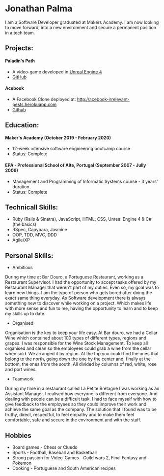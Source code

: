 # Jonathan Palma
 
I am a Software Developer graduated at Makers Academy. I am now looking to move forward, into a new environment and secure a permanent position in a tech team.
 
## Projects:
 
#### Paladin's Path
* A video-game developed in [Unreal Engine 4](https://www.unrealengine.com/en-US/industry/games)
* [GitHub](https://github.com/BenSheridanEdwards/Makers_Final_Project_Paladins_Path) 
 
#### Acebook
* A Facebook Clone deployed at: http://acebook-irrelevant-pests.herokuapp.com
* [Github](https://github.com/ffgi-es/acebook_irrelevant_pests)
 
 
## Education:
 
#### Maker's Academy (October 2019 - February 2020) 
* 12-week intensive software engineering bootcamp course
* Status: Complete
 
#### EPA - Professional School of Alte, Portugal (September 2007 - Jully 2009)
* Management and Programming of Informatic Systems course - 3 years' duration
* Status: Complete
 
## Technicall Skills:
 
* Ruby (Rails & Sinatra), JavaScript, HTML, CSS, Unreal Engine 4 & C# (the basics)
* RSpec, Capybara, Jasmine
* OOP, TDD, MVC, DDD
* Agile/XP
 
## Personal Skills:
 
* Ambitious
 
During my time at Bar Douro, a Portuguese Restaurant, working as a Restaurant Supervisor. I had the opportunity to accept tasks offered by my Restaurant Manager that weren't part of my duties. Even so, my goal was to learn new things. I am the type of person who gets bored after doing the exact same thing everyday.
As Software development there is always something new to discover while working on a project. Which makes life with more sense and fun to me, having the opportunity to learn and to keep my skills up to date.
 
* Organised
 
Organisation is the key to keep your life easy. At Bar douro, we had a Cellar Wine which contained about 100 types of different types, regions and grapes. I was responsible for the Wine Stock Management. To keep all organised and clean so the employees could grab a wine from the cellar when sold. 
We arranged it by region. At the top you could find the ones that belong to the north, going down the one by the center and, finally at the bottom, the ones from the south. All divided by columns of red, white, rose and port wines.
 
* Teamwork
 
During my time in a restaurant called La Petite Bretagne I was working as an Assistant Manager. I realised how everyone is different from everyone. And dealing with people can be a difficult task. I had to face myself with how to give feedback to the employees so they could improve their work and achieve the same goal as the company. The solution that I found was to be truthy, direct, respectful, to feel empathy and to make them feel comfortable, safe and secure in the environment and with the staff.
 
## Hobbies

* Board games - Chess or Cluedo
* Sports - Football, Baseball and Basketball
* Strong passion for Video-Games - Guild wars 2, Final Fantasy and Pokemon
* Cooking - Portuguese and South American recipes
